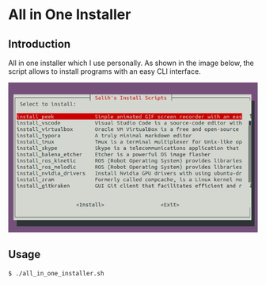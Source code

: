 # All in One Installer

## Introduction

All in one installer which I use personally. As shown in the image below, the script allows to install programs with an easy CLI interface.

![all_in_one_installer](screenshot.png)



## Usage

```bash
$ ./all_in_one_installer.sh
```
